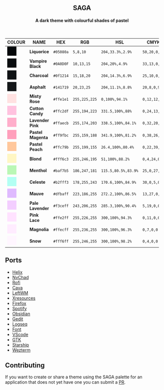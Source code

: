 <h2 align="center">
	SAGA </br>
	
</h2> 
<h4 align="center">A dark theme with colourful shades of pastel</br></h4></br>
<div align="center">


|                                 COLOUR                                        | NAME     | HEX       | RGB             | HSL             | CMYK               |  
| ----------------------------------------------------------------------- | -------- | --------- | --------------- | --------------- | ------------------ |
| ![#05080a](assets/palette/05080a.png)      | **Liquorice**     | `#05080a` | `5,8,10` | `204,33.3%,2.9%` | `50,20,0,96`  |
| ![#0A0D0F](assets/palette/0A0D0F.png)    | **Vampire Black** | `#0A0D0F` | `10,13,15`    | `204,20%,4.9%`  | `33,13,0,94` |
| ![#0f1214](assets/palette/0f1214.png)    |  **Charcoal** | `#0f1214` | `15,18,20`    | `204,14.3%,6.9%`  | `25,10,0,92` |
| ![#141719](assets/palette/141719.png)      |  **Asphalt** | `#141719` | `20,23,25` | `204,11.1%,8.8%`   | `20,8,0,90` |
| ![#ffe1e1](assets/palette/ffe1e1.png)     | **Misty Rose**      | `#ffe1e1` | `255,225,225` | `0,100%,94.1%` | `0,12,12,0` |
| ![#ffc2df](assets/palette/ffc2df.png)    | **Cotton Candy**   | `#ffc2df` | `255,194,223` | `331.5,100%,88%`  | `0,24,13,0` |
| ![#ffaecb](assets/palette/ffaecb.png)     | **Lavender Pink** | `#ffaecb` | `255,174,203` | `338.5,100%,84.1%` | `0,32,20,0`  |
| ![#ff9fbc](assets/palette/ff9fbc.png)     | **Pastel Magenta**  | `#ff9fbc` | `255,159,188` | `341.9,100%,81.2%` | `0,38,26,0`  |
| ![#ffc79b](assets/palette/ffc79b.png)   | **Pastel Peach** | `#ffc79b` | `255,199,155` | `26.4,100%,80.4%` | `0,22,39,0` |
| ![#fff6c3](assets/palette/fff6c3.png)   | **Blond**| `#fff6c3` | `255,246,195` | `51,100%,88.2%` | `0,4,24,0` |
| ![#baf7b5](assets/palette/baf7b5.png)     | **Menthol**      | `#baf7b5` | `186,247,181` | `115.5,80.5%,83.9%` | `25,0,27,3` |
| ![#b2fff3](assets/palette/b2fff3.png)    | **Celeste**  | `#b2fff3` | `178,255,243` | `170.6,100%,84.9%`  | `30,0,5,0` |
| ![#dfbaff](assets/palette/dfbaff.png)    | **Mauve**    | `#dfbaff` | `223,186,255` | `272.2,100%,86.5%` | `13,27,0,0`  |
| ![#f3ceff](assets/palette/f3ceff.png)    | **Pale Lavender**  | `#f3ceff` | `243,206,255` | `285.3,100%,90.4%`  | `5,19,0,0` |
| ![#ffe2ff](assets/palette/ffe2ff.png)   | **Pink Lace** | `#ffe2ff` | `255,226,255` | `300,100%,94.3%`  | `0,11,0,0`  |
| ![#ffecff](assets/palette/ffecff.png)    | **Magnolia**  | `#ffecff` | `255,236,255` | `300,100%,96.3%` | `0,7,0,0` |
| ![#fff6ff](assets/palette/fff6ff.png)     | **Snow**  | `#fff6ff` | `255,246,255` | `300,100%,98.2%` | `0,4,0,0`  |

</div>


## Ports
- [Helix](https://github.com/SAGAtheme/Helix)
- [NvChad](https://github.com/SAGAtheme/nvchad)
- [Rofi](https://github.com/SAGAtheme/Rofi)
- [Cava](https://github.com/SAGAtheme/Cava)
- [LeftWM](https://github.com/SAGAtheme/LeftWM)
- [Xresources](https://github.com/SAGAtheme/Xresources)
- [Firefox](https://github.com/SAGAtheme/Firefox)
- [Spotify](https://github.com/SAGAtheme/Spotify)
- [Obsidian](https://github.com/SAGAtheme/nvchad)
- [Gedit](https://github.com/SAGAtheme/Gedit)
- [Logseq](https://github.com/SAGAtheme/Logseq)
- [Font](https://github.com/SAGAtheme/nvchad)
- [VScode](https://github.com/SAGAtheme/vscode)
- [GTK](https://github.com/SAGAtheme/GTK)
- [Starship](https://github.com/SAGAtheme/starship)
- [Wezterm](https://github.com/SAGAtheme/wezterm)



## Contributing
If you want to create or share a theme using the SAGA palette for an application that does not yet have one you can submit a [PR](https://github.com/SAGAtheme/SAGA/pulls). 

